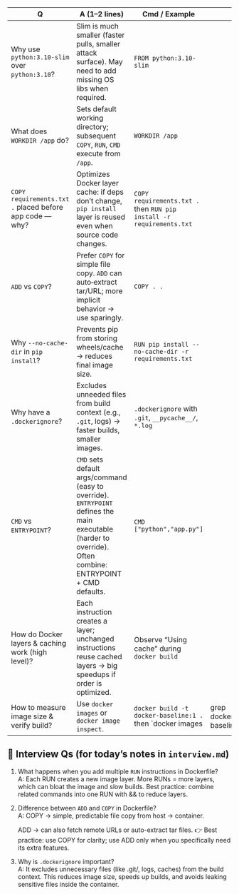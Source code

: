 | Q                                                       | A (1–2 lines)                                                                                                                                                | Cmd / Example                                                        |                        |
| ------------------------------------------------------- | ------------------------------------------------------------------------------------------------------------------------------------------------------------ | -------------------------------------------------------------------- | ---------------------- |
| Why use `python:3.10-slim` over `python:3.10`?          | Slim is much smaller (faster pulls, smaller attack surface). May need to add missing OS libs when required.                                                  | `FROM python:3.10-slim`                                              |                        |
| What does `WORKDIR /app` do?                            | Sets default working directory; subsequent `COPY`, `RUN`, `CMD` execute from `/app`.                                                                         | `WORKDIR /app`                                                       |                        |
| `COPY requirements.txt .` placed before app code — why? | Optimizes Docker layer cache: if deps don’t change, `pip install` layer is reused even when source code changes.                                             | `COPY requirements.txt .` then `RUN pip install -r requirements.txt` |                        |
| `ADD` vs `COPY`?                                        | Prefer `COPY` for simple file copy. `ADD` can auto‑extract tar/URL; more implicit behavior → use sparingly.                                                  | `COPY . .`                                                           |                        |
| Why `--no-cache-dir` in `pip install`?                  | Prevents pip from storing wheels/cache → reduces final image size.                                                                                           | `RUN pip install --no-cache-dir -r requirements.txt`                 |                        |
| Why have a `.dockerignore`?                             | Excludes unneeded files from build context (e.g., `.git`, logs) → faster builds, smaller images.                                                             | `.dockerignore` with `.git`, `__pycache__/`, `*.log`                 |                        |
| `CMD` vs `ENTRYPOINT`?                                  | `CMD` sets default args/command (easy to override). `ENTRYPOINT` defines the main executable (harder to override). Often combine: ENTRYPOINT + CMD defaults. | `CMD ["python","app.py"]`                                            |                        |
| How do Docker layers & caching work (high level)?       | Each instruction creates a layer; unchanged instructions reuse cached layers → big speedups if order is optimized.                                           | Observe “Using cache” during `docker build`                          |                        |
| How to measure image size & verify build?               | Use `docker images` or `docker image inspect`.                                                                                                               | `docker build -t docker-baseline:1 .` then \`docker images           | grep docker-baseline\` |

## 🎤 Interview Qs (for today’s notes in `interview.md`)
1. What happens when you add multiple `RUN` instructions in Dockerfile?  
A: Each RUN creates a new image layer. More RUNs = more layers, which can bloat the image and slow builds. Best practice: combine related commands into one RUN with && to reduce layers.

2. Difference between `ADD` and `COPY` in Dockerfile?  
A: COPY → simple, predictable file copy from host → container.

    ADD → can also fetch remote URLs or auto-extract tar files.
    👉 Best practice: use COPY for clarity; use ADD only when you specifically need its extra features.

3. Why is `.dockerignore` important?  
A: It excludes unnecessary files (like .git/, logs, caches) from the build context. This reduces image size, speeds up builds, and avoids leaking sensitive files inside the container.

